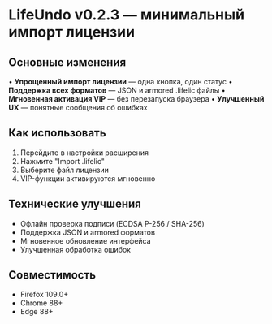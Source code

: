 # LifeUndo v0.2.3 — минимальный импорт лицензии

## Основные изменения

• **Упрощенный импорт лицензии** — одна кнопка, один статус
• **Поддержка всех форматов** — JSON и armored .lifelic файлы
• **Мгновенная активация VIP** — без перезапуска браузера
• **Улучшенный UX** — понятные сообщения об ошибках

## Как использовать

1. Перейдите в настройки расширения
2. Нажмите "Import .lifelic"
3. Выберите файл лицензии
4. VIP-функции активируются мгновенно

## Технические улучшения

- Офлайн проверка подписи (ECDSA P-256 / SHA-256)
- Поддержка JSON и armored форматов
- Мгновенное обновление интерфейса
- Улучшенная обработка ошибок

## Совместимость

- Firefox 109.0+
- Chrome 88+
- Edge 88+




































